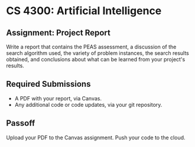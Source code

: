 CS 4300: Artificial Intelligence
===============================================

Assignment: Project Report
------------------------------------------------------

Write a report that contains the PEAS assessment, a discussion
of the search algorithm used, the variety of problem instances,
the search results obtained, and conclusions about what can be 
learned from your project's results.


Required Submissions
------------------------

- A PDF with your report, via Canvas.
- Any additional code or code updates, via your git repository.

Passoff
-------

Upload your PDF to the Canvas assignment.
Push your code to the cloud.

